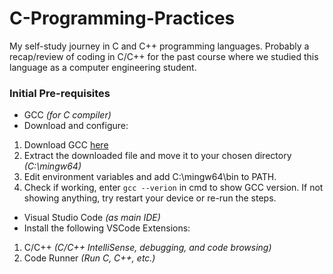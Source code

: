 # C-Programming-Practices
My self-study journey in C and C++ programming languages. Probably a recap/review of coding in C/C++ for the past course where we studied this language as a computer engineering student.

### Initial Pre-requisites
- GCC *(for C compiler)*
- Download and configure:
1. Download GCC [here](https://winlibs.com/#download-release)
2. Extract the downloaded file and move it to your chosen directory *(C:\mingw64)*
3. Edit environment variables and add C:\mingw64\bin to PATH.
4. Check if working, enter `gcc --verion` in cmd to show GCC version. If not showing anything, try restart your device or re-run the steps.

- Visual Studio Code *(as main IDE)*
- Install the following VSCode Extensions:
1. C/C++ *(C/C++ IntelliSense, debugging, and code browsing)*
2. Code Runner *(Run C, C++, etc.)*